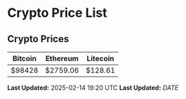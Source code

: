 # Crypto Price List

## Crypto Prices
| Bitcoin | Ethereum | Litecoin |
| ------- | -------- | -------- |
| $98428 | $2759.06 | $128.61 |
**Last Updated:** 2025-02-14 19:20 UTC
**Last Updated:** $DATE$
